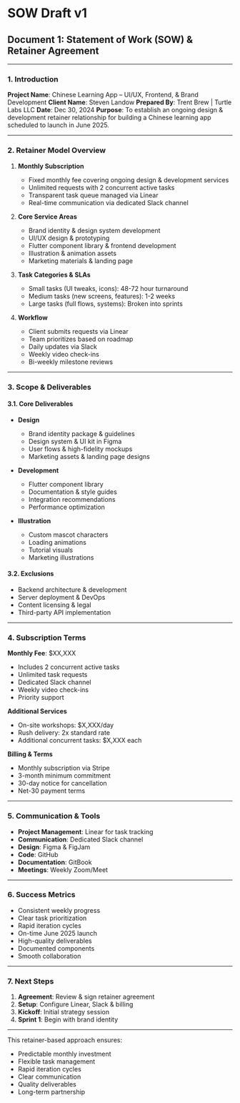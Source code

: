 # SOW Draft v1

## **Document 1: Statement of Work (SOW) & Retainer Agreement**

---

### 1. **Introduction**

**Project Name**: Chinese Learning App – UI/UX, Frontend, & Brand Development
**Client Name**: Steven Landow
**Prepared By**: Trent Brew | Turtle Labs LLC
**Date**: Dec 30, 2024
**Purpose**: To establish an ongoing design & development retainer relationship for building a Chinese learning app scheduled to launch in June 2025.

---

### 2. **Retainer Model Overview**

1. **Monthly Subscription**

   - Fixed monthly fee covering ongoing design & development services
   - Unlimited requests with 2 concurrent active tasks
   - Transparent task queue managed via Linear
   - Real-time communication via dedicated Slack channel

2. **Core Service Areas**

   - Brand identity & design system development
   - UI/UX design & prototyping
   - Flutter component library & frontend development
   - Illustration & animation assets
   - Marketing materials & landing page

3. **Task Categories & SLAs**

   - Small tasks (UI tweaks, icons): 48-72 hour turnaround
   - Medium tasks (new screens, features): 1-2 weeks
   - Large tasks (full flows, systems): Broken into sprints

4. **Workflow**
   - Client submits requests via Linear
   - Team prioritizes based on roadmap
   - Daily updates via Slack
   - Weekly video check-ins
   - Bi-weekly milestone reviews

---

### 3. **Scope & Deliverables**

#### 3.1. **Core Deliverables**

- **Design**

  - Brand identity package & guidelines
  - Design system & UI kit in Figma
  - User flows & high-fidelity mockups
  - Marketing assets & landing page designs

- **Development**

  - Flutter component library
  - Documentation & style guides
  - Integration recommendations
  - Performance optimization

- **Illustration**
  - Custom mascot characters
  - Loading animations
  - Tutorial visuals
  - Marketing illustrations

#### 3.2. **Exclusions**

- Backend architecture & development
- Server deployment & DevOps
- Content licensing & legal
- Third-party API implementation

---

### 4. **Subscription Terms**

**Monthly Fee**: $XX,XXX

- Includes 2 concurrent active tasks
- Unlimited task requests
- Dedicated Slack channel
- Weekly video check-ins
- Priority support

**Additional Services**

- On-site workshops: $X,XXX/day
- Rush delivery: 2x standard rate
- Additional concurrent tasks: $X,XXX each

**Billing & Terms**

- Monthly subscription via Stripe
- 3-month minimum commitment
- 30-day notice for cancellation
- Net-30 payment terms

---

### 5. **Communication & Tools**

- **Project Management**: Linear for task tracking
- **Communication**: Dedicated Slack channel
- **Design**: Figma & FigJam
- **Code**: GitHub
- **Documentation**: GitBook
- **Meetings**: Weekly Zoom/Meet

---

### 6. **Success Metrics**

- Consistent weekly progress
- Clear task prioritization
- Rapid iteration cycles
- On-time June 2025 launch
- High-quality deliverables
- Documented components
- Smooth collaboration

---

### 7. **Next Steps**

1. **Agreement**: Review & sign retainer agreement
2. **Setup**: Configure Linear, Slack & billing
3. **Kickoff**: Initial strategy session
4. **Sprint 1**: Begin with brand identity

---

This retainer-based approach ensures:

- Predictable monthly investment
- Flexible task management
- Rapid iteration cycles
- Clear communication
- Quality deliverables
- Long-term partnership

